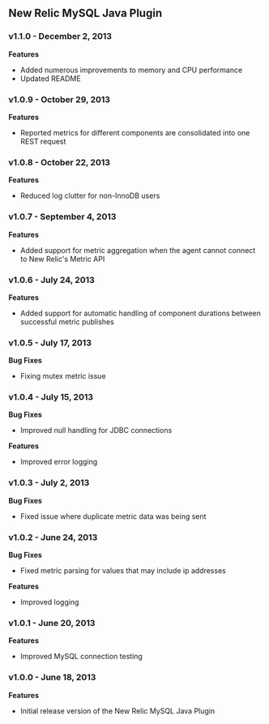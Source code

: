 ## New Relic MySQL Java Plugin ##

### v1.1.0 - December 2, 2013 ###

**Features**

* Added numerous improvements to memory and CPU performance
* Updated README

### v1.0.9 - October 29, 2013 ###

**Features**

* Reported metrics for different components are consolidated into one REST request

### v1.0.8 - October 22, 2013 ###

**Features**

* Reduced log clutter for non-InnoDB users

### v1.0.7 - September 4, 2013 ###

**Features**

* Added support for metric aggregation when the agent cannot connect to New Relic's Metric API

### v1.0.6 - July 24, 2013 ###

**Features**

* Added support for automatic handling of component durations between successful metric publishes

### v1.0.5 - July 17, 2013 ###

**Bug Fixes**

* Fixing mutex metric issue

### v1.0.4 - July 15, 2013 ###

**Bug Fixes**

* Improved null handling for JDBC connections

**Features**

* Improved error logging

### v1.0.3 - July 2, 2013 ###

**Bug Fixes**

* Fixed issue where duplicate metric data was being sent  

### v1.0.2 - June 24, 2013 ###

**Bug Fixes**

* Fixed metric parsing for values that may include ip addresses

**Features**

* Improved logging

### v1.0.1 - June 20, 2013 ###

**Features**

* Improved MySQL connection testing

### v1.0.0 - June 18, 2013 ###

**Features**

* Initial release version of the New Relic MySQL Java Plugin